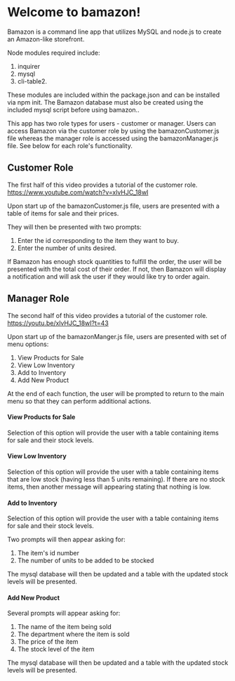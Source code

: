 #  Welcome to bamazon!
Bamazon is a command line app that utilizes MySQL and node.js to create an Amazon-like storefront. 

Node modules required include:
1. inquirer
2. mysql
3. cli-table2. 

These modules are included within the package.json and can be installed via npm init. The Bamazon database must also be created using the included mysql script before using bamazon..

This app has two role types for users - customer or manager. Users can access Bamazon via the customer role by using the bamazonCustomer.js file whereas the manager role is accessed using the bamazonManager.js file. See below for each role's functionality.



## Customer Role
The first half of this video provides a tutorial of the customer role. 
https://www.youtube.com/watch?v=xlvHJC_18wI


Upon start up of the bamazonCustomer.js file, users are presented with a table of items for sale and their prices.

They will then be presented with two prompts:

1. Enter the id corresponding to the item they want to buy.
2. Enter the number of units desired. 

If Bamazon has enough stock quantities to fulfill the order, the user will be presented with the total cost of their order. 
If not, then Bamazon will display a notification and will ask the user if they would like try to order again.



## Manager Role
The second half of this video provides a tutorial of the customer role. 
https://youtu.be/xlvHJC_18wI?t=43

Upon start up of the bamazonManger.js file, users are presented with set of menu options:

1. View Products for Sale
2. View Low Inventory
3. Add to Inventory
4. Add New Product

At the end of each function, the user will be prompted to return to the main menu so that they can perform additional actions.

#### View Products for Sale
Selection of this option will provide the user with a table containing items for sale and their stock levels. 

#### View Low Inventory
Selection of this option will provide the user with a table containing items that are low stock (having less than 5 units remaining).
If there are no stock items, then another message will appearing stating that nothing is low.

#### Add to Inventory
Selection of this option will provide the user with a table containing items for sale and their stock levels. 

Two prompts will then appear asking for:
1. The item's id number
2. The number of units to be added to be stocked

The mysql database will then be updated and a table with the updated stock levels will be presented.

#### Add New Product
Several prompts will appear asking for:
1. The name of the item being sold
2. The department where the item is sold
3. The price of the item
4. The stock level of the item

The mysql database will then be updated and a table with the updated stock levels will be presented.
